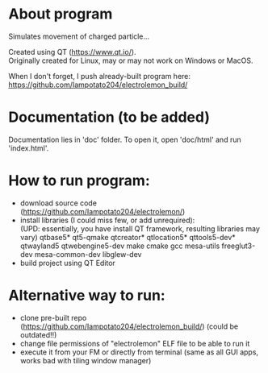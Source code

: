 # About program
Simulates movement of charged particle...

Created using QT (https://www.qt.io/). <br>
Originally created for Linux, may or may not work on Windows or MacOS.

When I don't forget, I push already-built program here: https://github.com/Iampotato204/electrolemon_build/ <br>

# Documentation (to be added)
Documentation lies in 'doc' folder. To open it, open 'doc/html' and run 'index.html'.

# How to run program:
- download source code (https://github.com/Iampotato204/electrolemon/)
- install libraries (I could miss few, or add unrequired): <br>
(UPD: essentially, you have install QT framework, resulting libraries may vary)
qtbase5* qt5-qmake qtcreator* qtlocation5* qttools5-dev* qtwayland5 qtwebengine5-dev make cmake gcc mesa-utils freeglut3-dev mesa-common-dev libglew-dev
- build project using QT Editor

# Alternative way to run:
- clone pre-built repo (https://github.com/Iampotato204/electrolemon_build/) (could be outdated!!)
- change file permissions of "electrolemon" ELF file to be able to run it
- execute it from your FM or directly from terminal (same as all GUI apps, works bad with tiling window manager)
